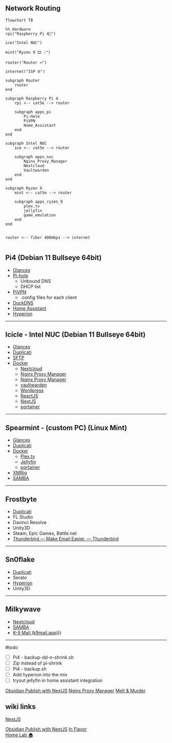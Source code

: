 ## Network Routing
```mermaid
flowchart TB

%% Hardware
rpi("Raspberry Pi 4🍓") 

ice("Intel NUC")

mint("Ryzen 9 🎞 🎶")

router("Router ↔")

internet("ISP 🌐")

subgraph Router
	router
end

subgraph Raspberry Pi 4
	rpi <-- cat5e --> router
	
	subgraph apps_pi
		Pi-Hole 
		PiVPN
		Home_Assistant 
	end
end

subgraph Intel NUC
	ice <-- cat5e --> router

	subgraph apps_nuc
		Nginx_Proxy_Manager
		Nextcloud 
		Vaultwarden 
	end
end

subgraph Ryzen 9 
	mint <-- cat5e --> router

	subgraph apps_ryzen_9
		plex.tv 
		jellyfin 
		game_emulation
	end
end


router <-- fiber 400mbps --> internet


```

## Pi4 (Debian 11 Bullseye 64bit)
- [Glances](📁developer/Home%20Lab%20🏠/Glances.md)
- [Pi-hole](📁developer/Home%20Lab%20🏠/Pi-hole.md)
	- Unbound DNS
	- DHCP list
- [PiVPN](📁developer/Home%20Lab%20🏠/PiVPN.md)
	- .config files for each client
- [DuckDNS](📁developer/Home%20Lab%20🏠/DuckDNS.md)
- [Home Assistant](📁developer/Home%20Lab%20🏠/Home%20Assistant.md)
- [Hyperion](📁developer/Home%20Lab%20🏠/Hyperion.md)

---
## Icicle - Intel NUC (Debian 11 Bullseye 64bit)
- [Glances](📁developer/Home%20Lab%20🏠/Glances.md)
- [Duplicati](📁developer/Home%20Lab%20🏠/Duplicati.md)
- [SFTP](📁developer/Home%20Lab%20🏠/SFTP.md)
- [Docker](📁developer/Home%20Lab%20🏠/Docker.md)
	- [Nextcloud](📁developer/Home%20Lab%20🏠/Nextcloud.md)
	- [Nginx Proxy Manager](📁developer/Home%20Lab%20🏠/Nginx%20Proxy%20Manager.md)
	- [Nginx Proxy Manager](📁developer/Home%20Lab%20🏠/Nginx%20Proxy%20Manager.md)
	- [vaultwarden](📁developer/Home%20Lab%20🏠/vaultwarden.md)
	- [Wordpress](📁developer/Home%20Lab%20🏠/Wordpress.md)
	- [ReactJS](📁developer/Home%20Lab%20🏠/ReactJS.md)
	- [NextJS](📁developer/Home%20Lab%20🏠/NextJS.md)
	- [portainer](📁developer/Home%20Lab%20🏠/portainer.md)

---
## Spearmint - (custom PC) (Linux Mint)
- [Glances](📁developer/Home%20Lab%20🏠/Glances.md)
- [Duplicati](📁developer/Home%20Lab%20🏠/Duplicati.md)
- [Docker](📁developer/Home%20Lab%20🏠/Docker.md)
	- [Plex.tv](📁developer/Home%20Lab%20🏠/Plex.tv.md)
	- [Jellyfin](📁developer/Home%20Lab%20🏠/Jellyfin.md)
	- [portainer](📁developer/Home%20Lab%20🏠/portainer.md)
- [XMRig](📁developer/Home%20Lab%20🏠/XMRig.md)
- [SAMBA](📁developer/Home%20Lab%20🏠/SAMBA.md)

---
## Frostbyte
- [Duplicati](📁developer/Home%20Lab%20🏠/Duplicati.md) 
- FL Studio
- Davinci Resolve
- Unity3D
- Steam, Epic Games, Battle.net
- [Thunderbird — Make Email Easier. — Thunderbird](https://www.thunderbird.net/en-US/)

---
## Sn0flake
- [Duplicati](📁developer/Home%20Lab%20🏠/Duplicati.md)
- Serato
- [Hyperion](📁developer/Home%20Lab%20🏠/Hyperion.md)
- Unity3D

---
## Milkywave
- [Nextcloud](📁developer/Home%20Lab%20🏠/Nextcloud.md)
- [SAMBA](📁developer/Home%20Lab%20🏠/SAMBA.md)
- [K-9 Mail (k9mail.app)](k9mail.app)))

---
#todo
- [ ] Pi4 - backup-dd-n-shrink.sh
- [ ] Zip instead of pi-shrink
- [ ] Pi4 - backup.sh
- [ ] Add hyperion into the mix
- [ ] tryout jellyfin in home assistant integration 

[Obsidian Publish with NextJS](📁developer/Projects📐/Obsidian%20Publish%20with%20NextJS.md)
[Nginx Proxy Manager](📁developer/Home%20Lab%20🏠/Nginx%20Proxy%20Manager.md)
[Melt & Murder](📁music/Split%20Skream/Melt%20&%20Murder.md)

## wiki links 
[NextJS](📁developer/Home%20Lab%20🏠/NextJS.md) 

[Obsidian Publish with NextJS](📁developer/Projects📐/Obsidian%20Publish%20with%20NextJS.md)
[In Flavor](myVault/%F0%9F%9A%BFshower_thoughts/In%20Flavor.md)  
[Home Lab 🏠](📁developer/Home%20Lab%20🏠/Home%20Lab%20🏠.md)